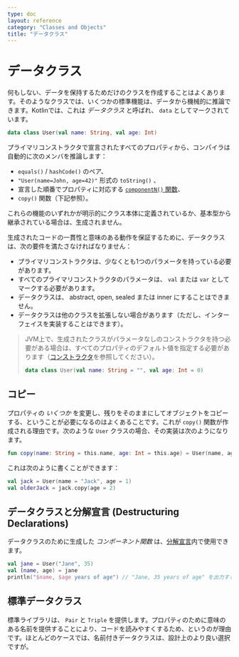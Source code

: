 ```yaml
---
type: doc
layout: reference
category: "Classes and Objects"
title: "データクラス"
---
```


<!--original
---
type: doc
layout: reference
category: "Classes and Objects"
title: "Data Classes"
---
-->

# データクラス

<!--original
# Data Classes
-->

何もしない、データを保持するためだけのクラスを作成することはよくあります。そのようなクラスでは、いくつかの標準機能は、データから機械的に推論できます。Kotlinでは、これは _データクラス_ と呼ばれ、 `data` としてマークされています。

<!--original
We frequently create a class to do nothing but hold data. In such a class some standard functionality is often mechanically
derivable from the data. In Kotlin, this is called a _data class_ and is marked as `data`:
-->
 
``` kotlin
data class User(val name: String, val age: Int)
```

<!--original
``` kotlin
data class User(val name: String, val age: Int)
```
-->

プライマリコンストラクタで宣言されたすべてのプロパティから、コンパイラは自動的に次のメンバを推論します：

<!--original
The compiler automatically derives the following members from all properties declared in the primary constructor:
-->
  
  * `equals()` / `hashCode()` のペア、
  * `"User(name=John, age=42)"` 形式の `toString()` 、
  * 宣言した順番でプロパティに対応する [`componentN()` 関数](multi-declarations.html)、
  * `copy()` 関数（下記参照）。

<!--original
  * `equals()`/`hashCode()` pair, 
  * `toString()` of the form `"User(name=John, age=42)"`,
  * [`componentN()` functions](multi-declarations.html) corresponding to the properties in their order of declaration,
  * `copy()` function (see below).
-->
  
これらの機能のいずれかが明示的にクラス本体に定義されているか、基本型から継承されている場合は、生成されません。

<!--original
If any of these functions is explicitly defined in the class body or inherited from the base types, it will not be generated.
-->

生成されたコードの一貫性と意味のある動作を保証するために、データクラスは、次の要件を満たさなければなりません：

<!--original
To ensure consistency and meaningful behavior of the generated code, data classes have to fulfil the following requirements:
-->

  * プライマリコンストラクタは、少なくとも1つのパラメータを持っている必要があります。
  * すべてのプライマリコンストラクタのパラメータは、 `val` または `var` としてマークする必要があります。
  * データクラスは、 abstract, open, sealed または inner にすることはできません。
  * データクラスは他のクラスを拡張しない場合があります（ただし、インターフェイスを実装することはできます）。

<!--original
  * The primary constructor needs to have at least one parameter;
  * All primary constructor parameters need to be marked as `val` or `var`;
  * Data classes cannot be abstract, open, sealed or inner;
  * Data classes may not extend other classes (but may implement interfaces).
-->
  
> JVM上で、生成されたクラスがパラメータなしのコンストラクタを持つ必要がある場合は、すべてのプロパティのデフォルト値を指定する必要があります（[コンストラクタ](classes.html#constructors)を参照してください）。
>
> ``` kotlin
> data class User(val name: String = "", val age: Int = 0)
> ```

<!--original
> On the JVM, if the generated class needs to have a parameterless constructor, default values for all properties have to be specified
> (see [Constructors](classes.html#constructors)).
>
> ``` kotlin
> data class User(val name: String = "", val age: Int = 0)
> ```
-->

## コピー

<!--original
## Copying
-->
  
プロパティの _いくつか_ を変更し、残りをそのままにしてオブジェクトをコピーする、ということが必要になるのはよくあることです。これが `copy()` 関数が作成される理由です。次のような `User` クラスの場合、その実装は次のようになります。

<!--original
It's often the case that we need to copy an object altering _some_ of its properties, but keeping the rest unchanged. 
This is what `copy()` function is generated for. For the `User` class above, its implementation would be as follows:
-->

``` kotlin
fun copy(name: String = this.name, age: Int = this.age) = User(name, age)     
```     

<!--original
``` kotlin
fun copy(name: String = this.name, age: Int = this.age) = User(name, age)     
```     
-->

これは次のように書くことができます：

<!--original
This allows us to write
-->

``` kotlin
val jack = User(name = "Jack", age = 1)
val olderJack = jack.copy(age = 2)
```

<!--original
``` kotlin
val jack = User(name = "Jack", age = 1)
val olderJack = jack.copy(age = 2)
```
-->

## データクラスと分解宣言 (Destructuring Declarations)

<!--original
## Data Classes and Destructuring Declarations
-->

データクラスのために生成した _コンポーネント関数_ は、[分解宣言](multi-declarations.html)内で使用できます。

<!--original
_Component functions_ generated for data classes enable their use in [destructuring declarations](multi-declarations.html):
-->

``` kotlin
val jane = User("Jane", 35) 
val (name, age) = jane
println("$name, $age years of age") // "Jane, 35 years of age" を出力する
```

<!--original
``` kotlin
val jane = User("Jane", 35) 
val (name, age) = jane
println("$name, $age years of age") // prints "Jane, 35 years of age"
```
-->

## 標準データクラス

<!--original
## Standard Data Classes
-->

標準ライブラリは、 `Pair` と `Triple` を提供します。プロパティのために意味のある名前を提供することにより、コードを読みやすくするため、というのが理由です。ほとんどのケースでは、名前付きデータクラスは、設計上のより良い選択ですが。

<!--original
The standard library provides `Pair` and `Triple`. In most cases, though, named data classes are a better design choice, 
because they make the code more readable by providing meaningful names for properties.
-->